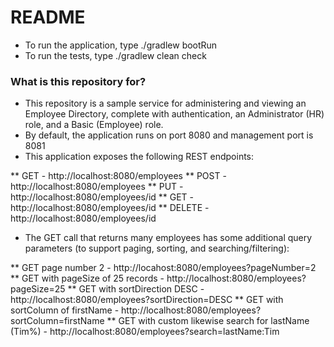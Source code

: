# README #

* To run the application, type ./gradlew bootRun
* To run the tests, type ./gradlew clean check

### What is this repository for? ###

* This repository is a sample service for administering and viewing an Employee Directory, complete with authentication, an Administrator (HR) role, and a Basic (Employee) role.
* By default, the application runs on port 8080 and management port is 8081
* This application exposes the following REST endpoints:

** GET - http://localhost:8080/employees
** POST - http://localhost:8080/employees
** PUT - http://localhost:8080/employees/id
** GET - http://localhost:8080/employees/id
** DELETE - http://localhost:8080/employees/id

* The GET call that returns many employees has some additional query parameters (to support paging, sorting, and searching/filtering):

** GET page number 2 - http://locahost:8080/employees?pageNumber=2
** GET with pageSize of 25 records - http://localhost:8080/employees?pageSize=25
** GET with sortDirection DESC - http://localhost:8080/employees?sortDirection=DESC
** GET with sortColumn of firstName - http://localhost:8080/employees?sortColumn=firstName
** GET with custom likewise search for lastName (Tim%) - http://localhost:8080/employees?search=lastName:Tim
